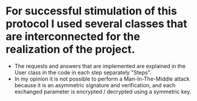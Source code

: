 # For successful stimulation of this protocol I used several classes that are interconnected for the realization of the project.
- The requests and answers that are implemented are explained in the User class in the code in each step separately "Steps".
- In my opinion it is not possible to perform a Man-In-The-Middle attack because it is an asymmetric signature and verification, and each exchanged parameter is encrypted / decrypted using a symmetric key.
